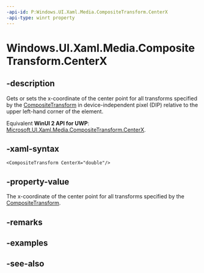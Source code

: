 ```yaml
---
-api-id: P:Windows.UI.Xaml.Media.CompositeTransform.CenterX
-api-type: winrt property
---
```


<!-- Property syntax
public double CenterX { get;  set; }
-->

# Windows.UI.Xaml.Media.CompositeTransform.CenterX

## -description
Gets or sets the x-coordinate of the center point for all transforms specified by the [CompositeTransform](compositetransform.md) in device-independent pixel (DIP) relative to the upper left-hand corner of the element.

Equivalent **WinUI 2 API for UWP**: [Microsoft.UI.Xaml.Media.CompositeTransform.CenterX](/windows/winui/api/microsoft.ui.xaml.media.compositetransform.centerx).

## -xaml-syntax
```xaml
<CompositeTransform CenterX="double"/>
```


## -property-value
The x-coordinate of the center point for all transforms specified by the [CompositeTransform](compositetransform.md).

## -remarks

## -examples

## -see-also
